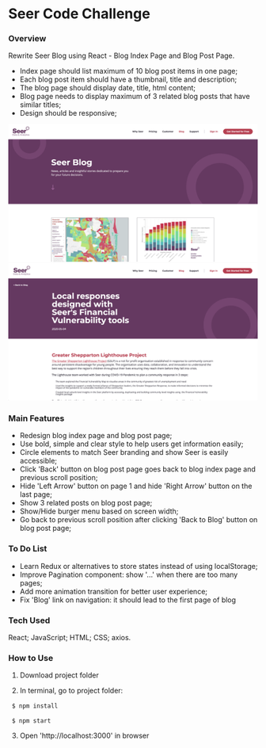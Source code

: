 # Seer Code Challenge

### Overview ###

Rewrite Seer Blog using React - Blog Index Page and Blog Post Page.

* Index page should list maximum of 10 blog post items in one page;
* Each blog post item should have a thumbnail, title and description;
* The blog page should display date, title, html content;
* Blog page needs to display maximum of 3 related blog posts that have similar titles;
* Design should be responsive;

![Screenshot of the website:](https://github.com/ryan-xin/seer-code-challenge/blob/main/public/seer_challenge_blog_page.png)
![Screenshot of the website:](https://github.com/ryan-xin/seer-code-challenge/blob/main/public/seer_challenge_post_page.png)

### Main Features ###

* Redesign blog index page and blog post page;
* Use bold, simple and clear style to help users get information easily;
* Circle elements to match Seer branding and show Seer is easily accessible;
* Click 'Back' button on blog post page goes back to blog index page and previous scroll position;
* Hide 'Left Arrow' button on page 1 and hide 'Right Arrow' button on the last page;
* Show 3 related posts on blog post page;
* Show/Hide burger menu based on screen width;
* Go back to previous scroll position after clicking 'Back to Blog' button on blog post page;

### To Do List ###

* Learn Redux or alternatives to store states instead of using localStorage;
* Improve Pagination component: show '...' when there are too many pages;
* Add more animation transition for better user experience;
* Fix 'Blog' link on navigation: it should lead to the first page of blog

### Tech Used ###

React; JavaScript; HTML; CSS; axios.

### How to Use ###

1. Download project folder

2. In terminal, go to project folder:
``` 
 $ npm install
 ```
```
 $ npm start
```

3. Open 'http://localhost:3000' in browser
